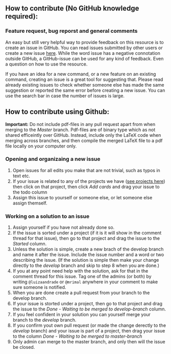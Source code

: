 ## How to contribute (No GitHub knowledge required):

### Feature request, bug reporst and general comments
An easy but still very helpful way to provide feedback on this resource is to create an issue in GitHub. You can read issues submitted by other users or create a new issue [here](https://github.com/worldbank/ietoolkit). While the word issue has a negative connotation outside GitHub, a GitHub-issue can be used for any kind of feedback. Even a question on how to use the resource.

If you have an idea for a new command, or a new feature on an existing command, creating an issue is a great tool for suggesting that. Please read already existing issues to check whether someone else has made the same suggestion or reported the same error before creating a new issue. You can use the search bar in case the number of issues is large.

## How to contribute using Github:

**Important:** Do not include pdf-files in any pull request apart from when merging to the _Master_ branch. Pdf-files are of binary type which as not shared efficeintly over GitHub. Instead, include only the LaTeX code when merging across branches, and then compile the merged LaTeX file to a pdf file locally on your computer only.

### Opening and organizaing a new issue
1. Open issues for all edits you make that are not trivial, such as typos in text etc.
1. If your issue is related to any of the projects we have ([see projects here](https://github.com/worldbank/DIME-LaTeX-Templates/projects)) then click on that project, then click _*Add cards*_ and drag your issue to the todo column
1. Assign this issue to yourself or someone else, or let someone else assign themself.

### Working on a solution to an issue
1. Assign yourself if you have not already done so. 
1. If the issue is sorted under a project (if it is it will show in the comment thread for that issue), then go to that project and drag the issue to the _Started_ column.
1. Unless the solution is simple, create a new brach of the develop branch and name it after the issue. Include the issue number and a word or two describing the issue. (If the solution is simple then make your change directly to the _develop_ branch and skip to step 8 when you are done.)
1. If you at any point need help with the solution, ask for that in the comment thread for this issue. Tag one of the admins (or both) by writing `@luizaandrade` or `@mrimal` anywhere in your comment to make sure someone is notified.
1. When you are done create a pull request from your branch to the develop branch.
1. If your issue is storted under a project, then go to that project and drag the issue to the _Done - Waiting to be merged to develop-branch_ column.
1. If you feel confident in your solution you can yourself merge your branch to the _develop_ branch. 
1. If you confirm yout own pull request (or made the change derectly to the _develop_ branch) and your issue is part of a project, then drag your issue to the column _Done - Waiting to be merged to master-branch_ 
1. Only admin can merge to the master branch, and only then will the issue be closed.
